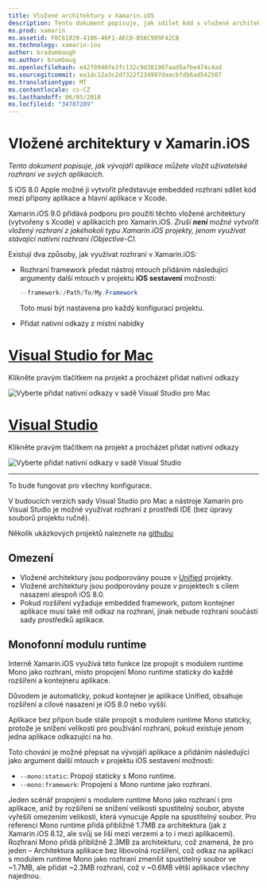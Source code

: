 ```yaml
---
title: Vložené architektury v Xamarin.iOS
description: Tento dokument popisuje, jak sdílet kód s vložené architektury aplikace pro Xamarin.iOS. To lze provést s mtouch nástroj nebo nativní odkazy.
ms.prod: xamarin
ms.assetid: F8C61020-4106-46F1-AECB-B56C909F42CB
ms.technology: xamarin-ios
author: bradumbaugh
ms.author: brumbaug
ms.openlocfilehash: e42f0940fe3fc132c9d381907aad5afbe474c4ad
ms.sourcegitcommit: ea1dc12a3c2d7322f234997daacbfdb6ad542507
ms.translationtype: MT
ms.contentlocale: cs-CZ
ms.lasthandoff: 06/05/2018
ms.locfileid: "34787289"
---
```

# <a name="embedded-frameworks-in-xamarinios"></a>Vložené architektury v Xamarin.iOS

_Tento dokument popisuje, jak vývojáři aplikace můžete vložit uživatelské rozhraní ve svých aplikacích._

S iOS 8.0 Apple možné ji vytvořit představuje embedded rozhraní sdílet kód mezi přípony aplikace a hlavní aplikace v Xcode.

Xamarin.iOS 9.0 přidává podporu pro použití těchto vložené architektury (vytvořeny s Xcode) v aplikacích pro Xamarin.iOS. *Zruší **není** možné vytvořit vložený rozhraní z jakéhokoli typu Xamarin.iOS projekty, jenom využívat stávající nativní rozhraní (Objective-C).*

Existují dva způsoby, jak využívat rozhraní v Xamarin.iOS:

- Rozhraní framework předat nástroj mtouch přidáním následující argumenty další mtouch v projektu **iOS sestavení** možnosti:

  ```csharp
  --framework:/Path/To/My.Framework
  ```

  Toto musí být nastavena pro každý konfigurací projektu.

- Přidat nativní odkazy z místní nabídky

# <a name="visual-studio-for-mactabvsmac"></a>[Visual Studio for Mac](#tab/vsmac)

Klikněte pravým tlačítkem na projekt a procházet přidat nativní odkazy

![](embedded-frameworks-images/xam-native-refs.png "Vyberte přidat nativní odkazy v sadě Visual Studio pro Mac")

# <a name="visual-studiotabvswin"></a>[Visual Studio](#tab/vswin)

Klikněte pravým tlačítkem na projekt a procházet přidat nativní odkazy

![](embedded-frameworks-images/vs-native-refs.png "Vyberte přidat nativní odkazy v sadě Visual Studio")

-----

  To bude fungovat pro všechny konfigurace.

V budoucích verzích sady Visual Studio pro Mac a nástroje Xamarin pro Visual Studio je možné využívat rozhraní z prostředí IDE (bez úpravy souborů projektu ručně).

Několik ukázkových projektů naleznete na [githubu](https://github.com/rolfbjarne/embedded-frameworks)

## <a name="limitations"></a>Omezení

- Vložené architektury jsou podporovány pouze v [Unified](~/cross-platform/macios/unified/index.md) projekty.
- Vložené architektury jsou podporovány pouze v projektech s cílem nasazení alespoň iOS 8.0.
- Pokud rozšíření vyžaduje embedded framework, potom kontejner aplikace musí také mít odkaz na rozhraní, jinak nebude rozhraní součástí sady prostředků aplikace.

## <a name="the-mono-runtime"></a>Monofonní modulu runtime

Interně Xamarin.iOS využívá této funkce lze propojit s modulem runtime Mono jako rozhraní, místo propojení Mono runtime staticky do každé rozšíření a kontejneru aplikace.

Důvodem je automaticky, pokud kontejner je aplikace Unified, obsahuje rozšíření a cílové nasazení je iOS 8.0 nebo vyšší.

Aplikace bez přípon bude stále propojit s modulem runtime Mono staticky, protože je snížení velikosti pro používání rozhraní, pokud existuje jenom jedna aplikace odkazující na ho.

Toto chování je možné přepsat na vývojáři aplikace a přidáním následující jako argument další mtouch v projektu iOS sestavení možnosti:

- `--mono:static`: Propojí staticky s Mono runtime.
- `--mono:framework`: Propojení s Mono runtime jako rozhraní.

Jeden scénář propojení s modulem runtime Mono jako rozhraní i pro aplikace, aniž by rozšíření se snížení velikosti spustitelný soubor, abyste vyřešili omezením velikosti, která vynucuje Apple na spustitelný soubor. Pro referenci Mono runtime přidá přibližně 1.7MB za architektura (jak z Xamarin.iOS 8.12, ale svůj se liší mezi verzemi a to i mezi aplikacemi). Rozhraní Mono přidá přibližně 2.3MB za architekturu, což znamená, že pro jeden – Architektura aplikace bez libovolná rozšíření, což odkaz na aplikaci s modulem runtime Mono jako rozhraní zmenšit spustitelný soubor ve ~1.7MB, ale přidat ~2.3MB rozhraní, což v ~0.6MB větší aplikace všechny najednou.

